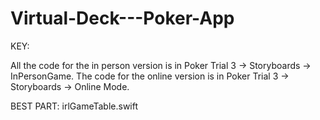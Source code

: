 # Virtual-Deck---Poker-App
KEY:

All the code for the in person version is in Poker Trial 3 -> Storyboards -> InPersonGame. The code for the online version is in Poker Trial 3 -> Storyboards -> Online Mode.

BEST PART: irlGameTable.swift
